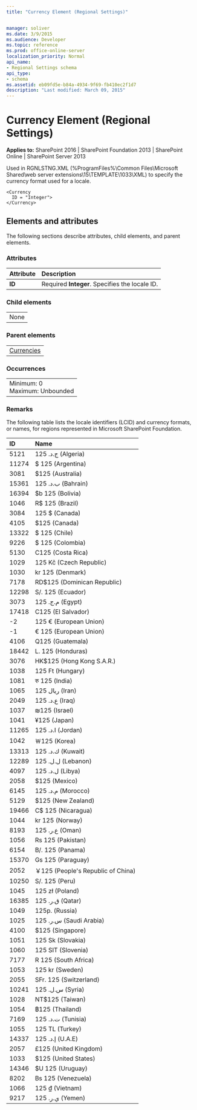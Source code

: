 ```yaml
---
title: "Currency Element (Regional Settings)"


manager: soliver
ms.date: 3/9/2015
ms.audience: Developer
ms.topic: reference
ms.prod: office-online-server
localization_priority: Normal
api_name:
- Regional Settings schema
api_type:
- schema
ms.assetid: eb09fd5e-b84a-4934-9f69-fb410ec2f1d7
description: "Last modified: March 09, 2015"
---
```


# Currency Element (Regional Settings)

 
  
 **Applies to:** SharePoint 2016 | SharePoint Foundation 2013 | SharePoint Online | SharePoint Server 2013
  
Used in RGNLSTNG.XML (%ProgramFiles%\Common Files\Microsoft Shared\web server extensions\15\TEMPLATE\1033\XML) to specify the currency format used for a locale.
  
```
<Currency
  ID = "Integer">
</Currency>
```

## Elements and attributes

The following sections describe attributes, child elements, and parent elements.

### Attributes

|**Attribute**|**Description**|
|:-----|:-----|
|**ID** <br/> |Required **Integer**. Specifies the locale ID.  <br/> |
   
### Child elements

||
|:-----|
|None |
   
### Parent elements

||
|:-----|
|[Currencies](currencies-element-regional-settings.md)|
   
### Occurrences

||
|:-----|
|Minimum: 0  <br/> Maximum: Unbounded  <br/> |
   
### Remarks

The following table lists the locale identifiers (LCID) and currency formats, or names, for regions represented in Microsoft SharePoint Foundation.
  
|**ID**|**Name**|
|:-----|:-----|
|5121  <br/> |125 .ج.د (Algeria)  <br/> |
|11274  <br/> |$ 125 (Argentina)  <br/> |
|3081  <br/> |$125 (Australia)  <br/> |
|15361  <br/> |125 .ب.د (Bahrain)  <br/> |
|16394  <br/> |$b 125 (Bolivia)  <br/> |
|1046  <br/> |R$ 125 (Brazil)  <br/> |
|3084  <br/> |125 $ (Canada)  <br/> |
|4105  <br/> |$125 (Canada)  <br/> |
|13322  <br/> |$ 125 (Chile)  <br/> |
|9226  <br/> |$ 125 (Colombia)  <br/> |
|5130  <br/> |C125 (Costa Rica)  <br/> |
|1029  <br/> |125 Kč (Czech Republic)  <br/> |
|1030  <br/> |kr 125 (Denmark)  <br/> |
|7178  <br/> |RD$125 (Dominican Republic)  <br/> |
|12298  <br/> |S/. 125 (Ecuador)  <br/> |
|3073  <br/> |125 .م.ج (Egypt)  <br/> |
|17418  <br/> |C125 (El Salvador)  <br/> |
|-2  <br/> |125 € (European Union)  <br/> |
|-1  <br/> |€ 125 (European Union)  <br/> |
|4106  <br/> |Q125 (Guatemala)  <br/> |
|18442  <br/> |L. 125 (Honduras)  <br/> |
|3076  <br/> |HK$125 (Hong Kong S.A.R.)  <br/> |
|1038  <br/> |125 Ft (Hungary)  <br/> |
|1081  <br/> |रु 125 (India)  <br/> |
|1065  <br/> |125 ريال (Iran)  <br/> |
|2049  <br/> |125 .ع.د (Iraq)  <br/> |
|1037  <br/> |₪125 (Israel)  <br/> |
|1041  <br/> |¥125 (Japan)  <br/> |
|11265  <br/> |125 .ا.د (Jordan)  <br/> |
|1042  <br/> |￦125 (Korea)  <br/> |
|13313  <br/> |125 .ك.د (Kuwait)  <br/> |
|12289  <br/> |125 .ل.ل (Lebanon)  <br/> |
|4097  <br/> |125 .ل.د (Libya)  <br/> |
|2058  <br/> |$125 (Mexico)  <br/> |
|6145  <br/> |125 .م.د (Morocco)  <br/> |
|5129  <br/> |$125 (New Zealand)  <br/> |
|19466  <br/> |C$ 125 (Nicaragua)  <br/> |
|1044  <br/> |kr 125 (Norway)  <br/> |
|8193  <br/> |125 .ع.ر (Oman)  <br/> |
|1056  <br/> |Rs 125 (Pakistan)  <br/> |
|6154  <br/> |B/. 125 (Panama)  <br/> |
|15370  <br/> |Gs 125 (Paraguay)  <br/> |
|2052  <br/> |￥125 (People's Republic of China)  <br/> |
|10250  <br/> |S/. 125 (Peru)  <br/> |
|1045  <br/> |125 zł (Poland)  <br/> |
|16385  <br/> |125 .ق.ر (Qatar)  <br/> |
|1049  <br/> |125р. (Russia)  <br/> |
|1025  <br/> |125 .س.ر (Saudi Arabia)  <br/> |
|4100  <br/> |$125 (Singapore)  <br/> |
|1051  <br/> |125 Sk (Slovakia)  <br/> |
|1060  <br/> |125 SIT (Slovenia)  <br/> |
|7177  <br/> |R 125 (South Africa)  <br/> |
|1053  <br/> |125 kr (Sweden)  <br/> |
|2055  <br/> |SFr. 125 (Switzerland)  <br/> |
|10241  <br/> |125 .س.ل (Syria)  <br/> |
|1028  <br/> |NT$125 (Taiwan)  <br/> |
|1054  <br/> |฿125 (Thailand)  <br/> |
|7169  <br/> |125 .ت.د (Tunisia)  <br/> |
|1055  <br/> |125 TL (Turkey)  <br/> |
|14337  <br/> |125 .إ.د (U.A.E)  <br/> |
|2057  <br/> |£125 (United Kingdom)  <br/> |
|1033  <br/> |$125 (United States)  <br/> |
|14346  <br/> |$U 125 (Uruguay)  <br/> |
|8202  <br/> |Bs 125 (Venezuela)  <br/> |
|1066  <br/> |125 ₫ (Vietnam)  <br/> |
|9217  <br/> |125 .ي.ر (Yemen)  <br/> |
   

